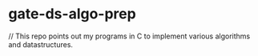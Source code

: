 # gate-ds-algo-prep

// This repo points out my programs in C to implement various algorithms and datastructures.